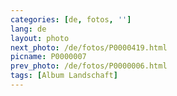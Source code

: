 ```yaml
---
categories: [de, fotos, '']
lang: de
layout: photo
next_photo: /de/fotos/P0000419.html
picname: P0000007
prev_photo: /de/fotos/P0000006.html
tags: [Album Landschaft]
---
```

